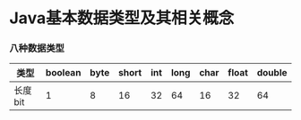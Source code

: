 # Java基本数据类型及其相关概念

### 八种数据类型

| 类型    | boolean | byte | short | int  | long | char | float | double |
| ------- | ------- | ---- | ----- | ---- | ---- | ---- | ----- | ------ |
| 长度bit | 1       | 8    | 16    | 32   | 64   | 16   | 32    | 64     |

